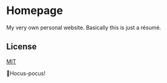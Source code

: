 # Homepage
My very own personal website. Basically this is just a résumé.

## License
[MIT](https://github.com/Barracuda713/homepage/blob/main/LICENSE)

🧙Hocus-pocus!